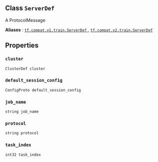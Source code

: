 

## Class  `ServerDef` 
A ProtocolMessage

**Aliases** : [ `tf.compat.v1.train.ServerDef` ](/api_docs/python/tf/train/ServerDef), [ `tf.compat.v2.train.ServerDef` ](/api_docs/python/tf/train/ServerDef)

## Properties


###  `cluster` 
 `ClusterDef cluster` 

###  `default_session_config` 
 `ConfigProto default_session_config` 

###  `job_name` 
 `string job_name` 

###  `protocol` 
 `string protocol` 

###  `task_index` 
 `int32 task_index` 

